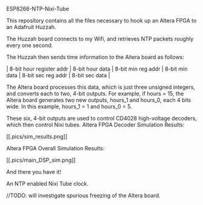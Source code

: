 ESP8266-NTP-Nixi-Tube

This repository contains all the files necessary to hook up an Altera FPGA to an Adafruit Huzzah.


The Huzzah board connects to my Wifi, and retrieves NTP packets roughly every one second.

The Huzzah then sends time information to the Altera board as follows:

| 8-bit hour register addr | 8-bit hour data | 8-bit min reg addr | 8-bit min data | 8-bit sec reg addr | 8-bit sec data |


The Altera board processes this data, which is just three unsigned integers, and converts each to two, 4-bit outputs. For example, if hours = 15, the Altera board generates two new outputs, hours_1 and hours_0, each 4 bits wide. In this example, hours_1 = 1 and hours_0 = 5. 

These six, 4-bit outputs are used to control CD4028 high-voltage decoders, which then control Nixi tubes.
Altera FPGA Decoder Simulation Results:

[[.pics/sim_results.png]]

Altera FPGA Overall Simulation Results:

[[.pics/main_DSP_sim.png]]

And there you have it!

An NTP enabled Nixi Tube clock. 

//TODO: will investigate spurious freezing of the Altera board.
